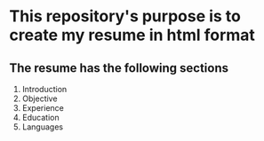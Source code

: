<h1>
This repository's purpose is to create my resume in html format
</h1>

<h2>
The resume has the following sections
</h2>


<ol>
    <li>
        Introduction
    </li>
    <li>
        Objective
    </li>
    <li>
        Experience
    </li>
    <li>
        Education
    </li>
    <li>
        Languages
    </li>
</ol>